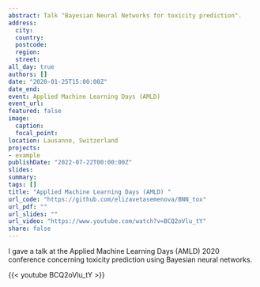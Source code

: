 ```yaml
---
abstract: Talk "Bayesian Neural Networks for toxicity prediction".
address:
  city: 
  country: 
  postcode: 
  region: 
  street: 
all_day: true
authors: []
date: "2020-01-25T15:00:00Z"
date_end: 
event: Applied Machine Learning Days (AMLD) 
event_url: 
featured: false
image:
  caption: 
  focal_point: 
location: Lausanne, Switzerland
projects:
- example
publishDate: "2022-07-22T00:00:00Z"
slides: 
summary: 
tags: []
title: "Applied Machine Learning Days (AMLD) "
url_code: "https://github.com/elizavetasemenova/BNN_tox"
url_pdf: ""
url_slides: ""
url_video: "https://www.youtube.com/watch?v=BCQ2oVlu_tY"
share: false
---
```


I gave a talk at the Applied Machine Learning Days (AMLD) 2020 conference concerning toxicity prediction using Bayesian neural networks.

{{< youtube BCQ2oVlu_tY >}}
